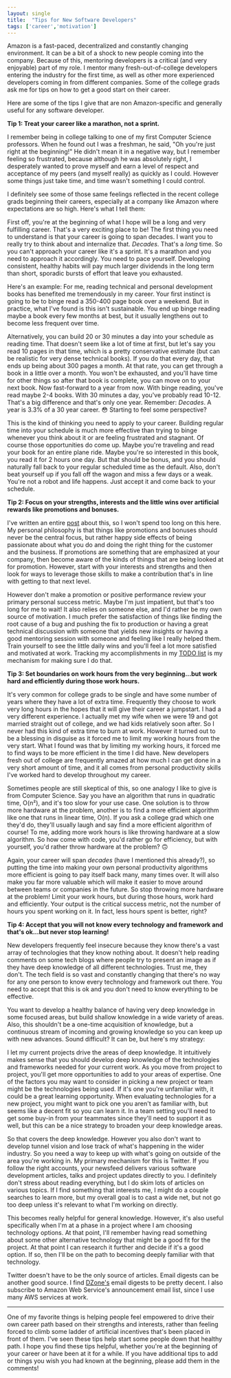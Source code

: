 ```yaml
---
layout: single
title:  "Tips for New Software Developers"
tags: ['career','motivation']
---
```


Amazon is a fast-paced, decentralized and constantly changing environment. It can be a bit of a shock to new people coming into the company. Because of this, mentoring developers is a critical (and very enjoyable) part of my role. I mentor many fresh-out-of-college developers entering the industry for the first time, as well as other more experienced developers coming in from different companies. Some of the college grads ask me for tips on how to get a good start on their career.

Here are some of the tips I give that are non Amazon-specific and generally useful for any software developer.

**Tip 1: Treat your career like a marathon, not a sprint.**

I remember being in college talking to one of my first Computer Science professors. When he found out I was a freshman, he said, "Oh you're just right at the beginning!" He didn't mean it in a negative way, but I remember feeling so frustrated, because although he was absolutely right, I desperately wanted to prove myself and earn a level of respect and acceptance of my peers (and myself really) as quickly as I could. However some things just take time, and time wasn't something I could control.

I definitely see some of those same feelings reflected in the recent college grads beginning their careers, especially at a company like Amazon where expectations are so high. Here's what I tell them:

First off, you're at the beginning of what I hope will be a long and very fulfilling career. That's a very exciting place to be! The first thing you need to understand is that your career is going to span decades. I want you to really try to think about and internalize that. *Decades*. That's a *long* time. So you can't approach your career like it's a sprint. It's a marathon and you need to approach it accordingly. You need to pace yourself. Developing consistent, healthy habits will pay much larger dividends in the long term than short, sporadic bursts of effort that leave you exhausted.

Here's an example: For me, reading technical and personal development books has benefited me tremendously in my career. Your first instinct is going to be to binge read a 350-400 page book over a weekend. But in practice, what I've found is this isn't sustainable. You end up binge reading maybe a book every few months at best, but it usually lengthens out to become less frequent over time.

Alternatively, you can build 20 or 30 minutes a day into your schedule as reading time. That doesn't seem like a lot of time at first, but let's say you read 10 pages in that time, which is a pretty conservative estimate (but can be realistic for very dense technical books). If you do that every day, that ends up being about 300 pages a month. At that rate, you can get through a book in a little over a month. You won't be exhausted, and you'll have time for other things so after that book is complete, you can move on to your next book. Now fast-forward to a year from now. With binge reading, you've read maybe 2-4 books. With 30 minutes a day, you've probably read 10-12. That's a big difference and that's only one year. Remember: *Decades*. A year is 3.3% of a 30 year career. 😳 Starting to feel some perspective?

This is the kind of thinking you need to apply to your career. Building regular time into your schedule is much more effective than trying to binge whenever you think about it or are feeling frustrated and stagnant. Of course those opportunities do come up. Maybe you're traveling and read your book for an entire plane ride. Maybe you're so interested in this book, you read it for 2 hours one day. But that should be bonus, and you should naturally fall back to your regular scheduled time as the default. Also, don't beat yourself up if you fall off the wagon and miss a few days or a weak. You're not a robot and life happens. Just accept it and come back to your schedule.

**Tip 2: Focus on your strengths, interests and the little wins over artificial rewards like promotions and bonuses.**

I've written an entire [post](http://jlhood.com/sick-day/) about this, so I won't spend too long on this here. My personal philosophy is that things like promotions and bonuses should never be the central focus, but rather happy side effects of being passionate about what you do and doing the right thing for the customer and the business. If promotions are something that are emphasized at your company, then become aware of the kinds of things that are being looked at for promotion. However, start with your interests and strengths and then look for ways to leverage those skills to make a contribution that's in line with getting to that next level.

However don't make a promotion or positive performance review your primary personal success metric. Maybe I'm just impatient, but that's too long for me to wait! It also relies on someone else, and I'd rather be my own source of motivation. I much prefer the satisfaction of things like finding the root cause of a bug and pushing the fix to production or having a great technical discussion with someone that yields new insights or having a good mentoring session with someone and feeling like I really helped them. Train yourself to see the little daily wins and you'll feel a lot more satisfied and motivated at work. Tracking my accomplishments in my [TODO list](http://jlhood.com/the-power-of-the-todo-list/) is my mechanism for making sure I do that.

**Tip 3: Set boundaries on work hours from the very beginning...but work hard and efficiently during those work hours.**

It's very common for college grads to be single and have some number of years where they have a lot of extra time. Frequently they choose to work very long hours in the hopes that it will give their career a jumpstart. I had a very different experience. I actually met my wife when we were 19 and got married straight out of college, and we had kids relatively soon after. So I never had this kind of extra time to burn at work. However it turned out to be a blessing in disguise as it forced me to limit my working hours from the very start. What I found was that by limiting my working hours, it forced me to find ways to be more efficient in the time I did have. New developers fresh out of college are frequently amazed at how much I can get done in a very short amount of time, and it all comes from personal productivity skills I've worked hard to develop throughout my career.

Sometimes people are still skeptical of this, so one analogy I like to give is from Computer Science. Say you have an algorithm that runs in quadratic time, O(n²), and it's too slow for your use case. One solution is to throw more hardware at the problem, another is to find a more efficient algorithm like one that runs in linear time, O(n). If you ask a college grad which one they'd do, they'll usually laugh and say find a more efficient algorithm of course! To me, adding more work hours is like throwing hardware at a slow algorithm. So how come with code, you'd rather go for efficiency, but with yourself, you'd rather throw hardware at the problem? 🙃

Again, your career will span *decades* (have I mentioned this already?), so putting the time into making your own personal productivity algorithms more efficient is going to pay itself back many, many times over. It will also make you far more valuable which will make it easier to move around between teams or companies in the future. So stop throwing more hardware at the problem! Limit your work hours, but during those hours, work hard and efficiently. Your output is the critical success metric, not the number of hours you spent working on it. In fact, less hours spent is better, right?

**Tip 4: Accept that you will not know every technology and framework and that's ok...but never stop learning!**

New developers frequently feel insecure because they know there's a vast array of technologies that they know nothing about. It doesn't help reading comments on some tech blogs where people try to present an image as if they have deep knowledge of all different technologies. Trust me, they don't. The tech field is so vast and constantly changing that there's no way for any one person to know every technology and framework out there. You need to accept that this is ok and you don't need to know everything to be effective.

You want to develop a healthy balance of having very deep knowledge in some focused areas, but build shallow knowledge in a wide variety of areas. Also, this shouldn't be a one-time acquisition of knowledge, but a continuous stream of incoming and growing knowledge so you can keep up with new advances. Sound difficult? It can be, but here's my strategy:

I let my current projects drive the areas of deep knowledge. It intuitively makes sense that you should develop deep knowledge of the technologies and frameworks needed for your current work. As you move from project to project, you'll get more opportunities to add to your areas of expertise. One of the factors you may want to consider in picking a new project or team might be the technologies being used. If it's one you're unfamiliar with, it could be a great learning opportunity. When evaluating technologies for a new project, you might want to pick one you aren't as familiar with, but seems like a decent fit so you can learn it. In a team setting you'll need to get some buy-in from your teammates since they'll need to support it as well, but this can be a nice strategy to broaden your deep knowledge areas.

So that covers the deep knowledge. However you also don't want to develop tunnel vision and lose track of what's happening in the wider industry. So you need a way to keep up with what's going on outside of the area you're working in. My primary mechanism for this is Twitter. If you follow the right accounts, your newsfeed delivers various software development articles, talks and project updates directly to you. I definitely don't stress about reading everything, but I do skim lots of articles on various topics. If I find something that interests me, I might do a couple searches to learn more, but my overall goal is to cast a wide net, but not go too deep unless it's relevant to what I'm working on directly.

This becomes really helpful for general knowledge. However, it's also useful specifically when I'm at a phase in a project where I am choosing technology options. At that point, I'll remember having read something about some other alternative technology that might be a good fit for the project. At that point I can research it further and decide if it's a good option. If so, then I'll be on the path to becoming deeply familiar with that technology.

Twitter doesn't have to be the only source of articles. Email digests can be another good source. I find [DZone's](https://dzone.com/) email digests to be pretty decent. I also subscribe to Amazon Web Service's announcement email list, since I use many AWS services at work.

* * *

One of my favorite things is helping people feel empowered to drive their own career path based on their strengths and interests, rather than feeling forced to climb some ladder of artificial incentives that's been placed in front of them. I've seen these tips help start some people down that healthy path. I hope you find these tips helpful, whether you're at the beginning of your career or have been at it for a while. If you have additional tips to add or things you wish you had known at the beginning, please add them in the comments!

